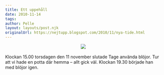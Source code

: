 ```yaml
---
title: Ett uppehåll
date: 2010-11-14
tags: 	
author: Pelle
layout: layouts/post.njk
originalUrl: https://nejtupp.blogspot.com/2010/11/nya-tide.html
---
```


<div style="text-align: center;"><img src="../../../../img/Testbilder%2Bmed%2Bnya%2Bkameran-IMG_0013.jpg"><br><br><div style="text-align: left;">Klockan 15.00 torsdagen den 11 november slutade Tage använda blöjor. Tur att vi hade en potta där hemma – allt gick väl. Klockan 19.30 började han med blöjor igen.<br></div></div>
<!-- no comments on this post -->